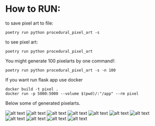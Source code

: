# How to RUN:

to save pixel art to file:
```
poetry run python procedural_pixel_art -s

```

to see pixel art:
```
poetry run python procedural_pixel_art 

```

You might generate 100 pixelarts by one command!:
```
poetry run python procedural_pixel_art -s -n 100

```

If you want run flask app use docker

```
docker build -t pixel .
docker run -p 5000:5000 --volume $(pwd)/:"/app" --rm pixel
``````

Below some of generated pixelarts.

![alt text](images/generated_pixel_art_1598284189.503278.png)
![alt text](images/generated_pixel_art_1598456649.810703.png)
![alt text](images/generated_pixel_art_1598456308.75203.png)
![alt text](images/generated_pixel_art_1598456384.794085.png)
![alt text](images/generated_pixel_art_1598456578.123627.png)
![alt text](images/generated_pixel_art_1598456612.939941.png)
![alt text](images/generated_pixel_art_1598456639.354067.png)
![alt text](images/generated_pixel_art_1598456602.289944.png)
![alt text](images/generated_pixel_art_1598456596.965087.png)
![alt text](images/generated_pixel_art_1598456599.218331.png)
![alt text](images/generated_pixel_art_1598510976.148594.png)

